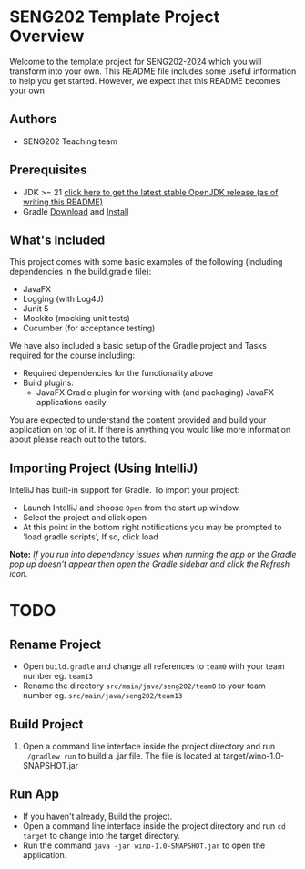 # SENG202 Template Project Overview

Welcome to the template project for SENG202-2024 which you will transform into your own.
This README file includes some useful information to help you get started.
However, we expect that this README becomes your own

## Authors

- SENG202 Teaching team

## Prerequisites

- JDK >=
  21 [click here to get the latest stable OpenJDK release (as of writing this README)](https://jdk.java.net/18/)
- Gradle [Download](https://gradle.org/releases/) and [Install](https://gradle.org/install/)

## What's Included

This project comes with some basic examples of the following (including dependencies in the
build.gradle file):

- JavaFX
- Logging (with Log4J)
- Junit 5
- Mockito (mocking unit tests)
- Cucumber (for acceptance testing)

We have also included a basic setup of the Gradle project and Tasks required for the course
including:

- Required dependencies for the functionality above
- Build plugins:
    - JavaFX Gradle plugin for working with (and packaging) JavaFX applications easily

You are expected to understand the content provided and build your application on top of it. If
there is anything you
would like more information about please reach out to the tutors.

## Importing Project (Using IntelliJ)

IntelliJ has built-in support for Gradle. To import your project:

- Launch IntelliJ and choose `Open` from the start up window.
- Select the project and click open
- At this point in the bottom right notifications you may be prompted to 'load gradle scripts', If
  so, click load

**Note:** *If you run into dependency issues when running the app or the Gradle pop up doesn't
appear then open the Gradle sidebar and click the Refresh icon.*

# TODO

## Rename Project

- Open `build.gradle` and change all references to `team0` with your team number eg. `team13`
- Rename the directory `src/main/java/seng202/team0` to your team number
  eg. `src/main/java/seng202/team13`

## Build Project

1. Open a command line interface inside the project directory and run `./gradlew run` to build a
   .jar file. The file is located at target/wino-1.0-SNAPSHOT.jar

## Run App

- If you haven't already, Build the project.
- Open a command line interface inside the project directory and run `cd target` to change into the
  target directory.
- Run the command `java -jar wino-1.0-SNAPSHOT.jar` to open the application.